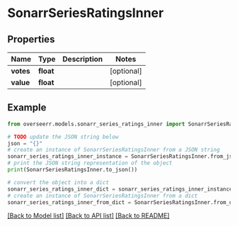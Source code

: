 # SonarrSeriesRatingsInner


## Properties

Name | Type | Description | Notes
------------ | ------------- | ------------- | -------------
**votes** | **float** |  | [optional] 
**value** | **float** |  | [optional] 

## Example

```python
from overseerr.models.sonarr_series_ratings_inner import SonarrSeriesRatingsInner

# TODO update the JSON string below
json = "{}"
# create an instance of SonarrSeriesRatingsInner from a JSON string
sonarr_series_ratings_inner_instance = SonarrSeriesRatingsInner.from_json(json)
# print the JSON string representation of the object
print(SonarrSeriesRatingsInner.to_json())

# convert the object into a dict
sonarr_series_ratings_inner_dict = sonarr_series_ratings_inner_instance.to_dict()
# create an instance of SonarrSeriesRatingsInner from a dict
sonarr_series_ratings_inner_from_dict = SonarrSeriesRatingsInner.from_dict(sonarr_series_ratings_inner_dict)
```
[[Back to Model list]](../README.md#documentation-for-models) [[Back to API list]](../README.md#documentation-for-api-endpoints) [[Back to README]](../README.md)


